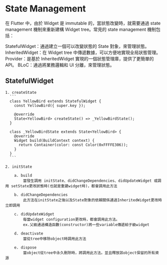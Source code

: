 # State Management

在 Flutter 中，由於 Widget 是 immutable 的，當狀態改變時，就需要通過 state management 機制來重新建構 Widget tree。常見的 state management 機制包括：

StatefulWidget：通過建立一個可以改變狀態的 State 對象，來管理狀態。
InheritedWidget：在 Widget tree 中傳遞數據，可以方便地實現全局狀態管理。
Provider：是基於 InheritedWidget 實現的一個狀態管理庫，提供了更簡單的 API。
BLoC：通過將業務邏輯和 UI 分離，來管理狀態。

## StatefulWidget

    1. createState
      ```
      class YellowBird extends StatefulWidget {
        const YellowBird({ super.key });
     
        @override
        State<YellowBird> createState() => _YellowBirdState();
      }
     
      class _YellowBirdState extends State<YellowBird> {
        @override
        Widget build(BuildContext context) {
          return Container(color: const Color(0xFFFFE306));
        }
      }
      ```

    2. initState

        a. build
            當發生調用 initState、didChangeDependencies、didUpdateWidget 或調用 setState更改狀態時(也就是重建widget時)，都會調用此方法

        b. didChangeDependencies
            此方法在initState之後以及State對象的依賴關係通過InheritedWidget更改時立即調用

        c. didUpdateWidget
            每當widget configuration更改時，都會調用此方法。
            ex.父級通過構造函數(constructor)將一些variable傳遞給子級widget

        d. deactivate
            當從tree中移除object時調用此方法

        e. dispose
            當object從tree中永久刪除時，將調用此方法。並且釋放該object保留的所有資源

 

